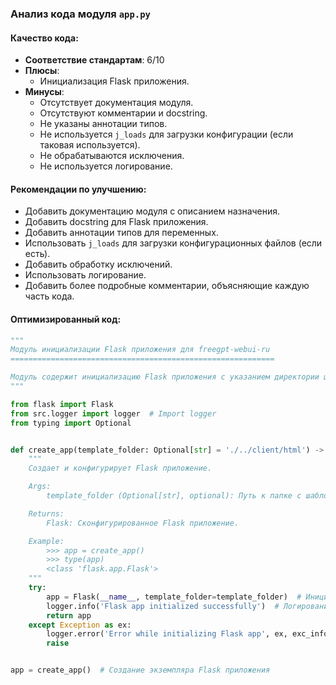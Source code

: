 ### **Анализ кода модуля `app.py`**

#### **Качество кода**:
- **Соответствие стандартам**: 6/10
- **Плюсы**:
    - Инициализация Flask приложения.
- **Минусы**:
    - Отсутствует документация модуля.
    - Отсутствуют комментарии и docstring.
    - Не указаны аннотации типов.
    - Не используется `j_loads` для загрузки конфигурации (если таковая используется).
    - Не обрабатываются исключения.
    - Не используется логирование.

#### **Рекомендации по улучшению**:
- Добавить документацию модуля с описанием назначения.
- Добавить docstring для Flask приложения.
- Добавить аннотации типов для переменных.
- Использовать `j_loads` для загрузки конфигурационных файлов (если есть).
- Добавить обработку исключений.
- Использовать логирование.
- Добавить более подробные комментарии, объясняющие каждую часть кода.

#### **Оптимизированный код**:
```python
"""
Модуль инициализации Flask приложения для freegpt-webui-ru
===========================================================

Модуль содержит инициализацию Flask приложения с указанием директории шаблонов.
"""

from flask import Flask
from src.logger import logger  # Import logger
from typing import Optional


def create_app(template_folder: Optional[str] = './../client/html') -> Flask:
    """
    Создает и конфигурирует Flask приложение.

    Args:
        template_folder (Optional[str], optional): Путь к папке с шаблонами. По умолчанию './../client/html'.

    Returns:
        Flask: Сконфигурированное Flask приложение.

    Example:
        >>> app = create_app()
        >>> type(app)
        <class 'flask.app.Flask'>
    """
    try:
        app = Flask(__name__, template_folder=template_folder)  # Инициализация Flask приложения с указанием папки шаблонов
        logger.info('Flask app initialized successfully')  # Логирование успешной инициализации
        return app
    except Exception as ex:
        logger.error('Error while initializing Flask app', ex, exc_info=True)  # Логирование ошибки инициализации
        raise


app = create_app()  # Создание экземпляра Flask приложения